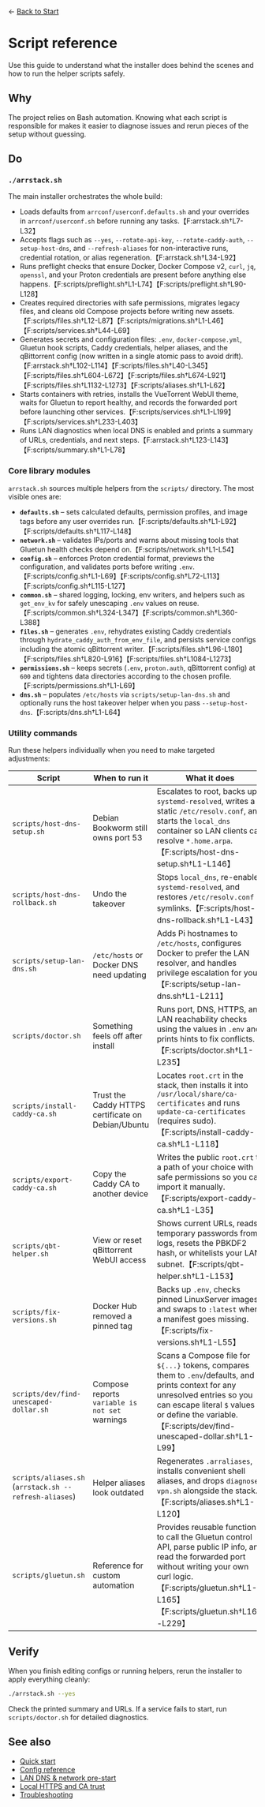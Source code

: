 ← [Back to Start](../README.md)

# Script reference

Use this guide to understand what the installer does behind the scenes and how to run the helper scripts safely.

## Why
The project relies on Bash automation. Knowing what each script is responsible for makes it easier to diagnose issues and rerun pieces of the setup without guessing.

## Do
### `./arrstack.sh`
The main installer orchestrates the whole build:
- Loads defaults from `arrconf/userconf.defaults.sh` and your overrides in `arrconf/userconf.sh` before running any tasks.【F:arrstack.sh†L7-L32】
- Accepts flags such as `--yes`, `--rotate-api-key`, `--rotate-caddy-auth`, `--setup-host-dns`, and `--refresh-aliases` for non-interactive runs, credential rotation, or alias regeneration.【F:arrstack.sh†L34-L92】
- Runs preflight checks that ensure Docker, Docker Compose v2, `curl`, `jq`, `openssl`, and your Proton credentials are present before anything else happens.【F:scripts/preflight.sh†L1-L74】【F:scripts/preflight.sh†L90-L128】
- Creates required directories with safe permissions, migrates legacy files, and cleans old Compose projects before writing new assets.【F:scripts/files.sh†L12-L87】【F:scripts/migrations.sh†L1-L46】【F:scripts/services.sh†L44-L69】
- Generates secrets and configuration files: `.env`, `docker-compose.yml`, Gluetun hook scripts, Caddy credentials, helper aliases, and the qBittorrent config (now written in a single atomic pass to avoid drift).【F:arrstack.sh†L102-L114】【F:scripts/files.sh†L40-L345】【F:scripts/files.sh†L604-L672】【F:scripts/files.sh†L674-L921】【F:scripts/files.sh†L1132-L1273】【F:scripts/aliases.sh†L1-L62】
- Starts containers with retries, installs the VueTorrent WebUI theme, waits for Gluetun to report healthy, and records the forwarded port before launching other services.【F:scripts/services.sh†L1-L199】【F:scripts/services.sh†L233-L403】
- Runs LAN diagnostics when local DNS is enabled and prints a summary of URLs, credentials, and next steps.【F:arrstack.sh†L123-L143】【F:scripts/summary.sh†L1-L78】

### Core library modules
`arrstack.sh` sources multiple helpers from the `scripts/` directory. The most visible ones are:
- **`defaults.sh`** – sets calculated defaults, permission profiles, and image tags before any user overrides run.【F:scripts/defaults.sh†L1-L92】【F:scripts/defaults.sh†L117-L148】
- **`network.sh`** – validates IPs/ports and warns about missing tools that Gluetun health checks depend on.【F:scripts/network.sh†L1-L54】
- **`config.sh`** – enforces Proton credential format, previews the configuration, and validates ports before writing `.env`.【F:scripts/config.sh†L1-L69】【F:scripts/config.sh†L72-L113】【F:scripts/config.sh†L115-L127】
- **`common.sh`** – shared logging, locking, env writers, and helpers such as `get_env_kv` for safely unescaping `.env` values on reuse.【F:scripts/common.sh†L324-L347】【F:scripts/common.sh†L360-L388】
- **`files.sh`** – generates `.env`, rehydrates existing Caddy credentials through `hydrate_caddy_auth_from_env_file`, and persists service configs including the atomic qBittorrent writer.【F:scripts/files.sh†L96-L180】【F:scripts/files.sh†L820-L916】【F:scripts/files.sh†L1084-L1273】
- **`permissions.sh`** – keeps secrets (`.env`, `proton.auth`, qBittorrent config) at `600` and tightens data directories according to the chosen profile.【F:scripts/permissions.sh†L1-L69】
- **`dns.sh`** – populates `/etc/hosts` via `scripts/setup-lan-dns.sh` and optionally runs the host takeover helper when you pass `--setup-host-dns`.【F:scripts/dns.sh†L1-L64】

### Utility commands
Run these helpers individually when you need to make targeted adjustments:

| Script | When to run it | What it does |
| --- | --- | --- |
| `scripts/host-dns-setup.sh` | Debian Bookworm still owns port 53 | Escalates to root, backs up `systemd-resolved`, writes a static `/etc/resolv.conf`, and starts the `local_dns` container so LAN clients can resolve `*.home.arpa`.【F:scripts/host-dns-setup.sh†L1-L146】 |
| `scripts/host-dns-rollback.sh` | Undo the takeover | Stops `local_dns`, re-enables `systemd-resolved`, and restores `/etc/resolv.conf` symlinks.【F:scripts/host-dns-rollback.sh†L1-L43】 |
| `scripts/setup-lan-dns.sh` | `/etc/hosts` or Docker DNS need updating | Adds Pi hostnames to `/etc/hosts`, configures Docker to prefer the LAN resolver, and handles privilege escalation for you.【F:scripts/setup-lan-dns.sh†L1-L211】 |
| `scripts/doctor.sh` | Something feels off after install | Runs port, DNS, HTTPS, and LAN reachability checks using the values in `.env` and prints hints to fix conflicts.【F:scripts/doctor.sh†L1-L235】 |
| `scripts/install-caddy-ca.sh` | Trust the Caddy HTTPS certificate on Debian/Ubuntu | Locates `root.crt` in the stack, then installs it into `/usr/local/share/ca-certificates` and runs `update-ca-certificates` (requires sudo).【F:scripts/install-caddy-ca.sh†L1-L118】 |
| `scripts/export-caddy-ca.sh` | Copy the Caddy CA to another device | Writes the public `root.crt` to a path of your choice with safe permissions so you can import it manually.【F:scripts/export-caddy-ca.sh†L1-L35】 |
| `scripts/qbt-helper.sh` | View or reset qBittorrent WebUI access | Shows current URLs, reads temporary passwords from logs, resets the PBKDF2 hash, or whitelists your LAN subnet.【F:scripts/qbt-helper.sh†L1-L153】 |
| `scripts/fix-versions.sh` | Docker Hub removed a pinned tag | Backs up `.env`, checks pinned LinuxServer images, and swaps to `:latest` when a manifest goes missing.【F:scripts/fix-versions.sh†L1-L55】 |
| `scripts/dev/find-unescaped-dollar.sh` | Compose reports `variable is not set` warnings | Scans a Compose file for `${...}` tokens, compares them to `.env`/defaults, and prints context for any unresolved entries so you can escape literal `$` values or define the variable.【F:scripts/dev/find-unescaped-dollar.sh†L1-L99】 |
| `scripts/aliases.sh` (`arrstack.sh --refresh-aliases`) | Helper aliases look outdated | Regenerates `.arraliases`, installs convenient shell aliases, and drops `diagnose-vpn.sh` alongside the stack.【F:scripts/aliases.sh†L1-L120】 |
| `scripts/gluetun.sh` | Reference for custom automation | Provides reusable functions to call the Gluetun control API, parse public IP info, and read the forwarded port without writing your own curl logic.【F:scripts/gluetun.sh†L1-L165】【F:scripts/gluetun.sh†L167-L229】 |

## Verify
When you finish editing configs or running helpers, rerun the installer to apply everything cleanly:
```bash
./arrstack.sh --yes
```
Check the printed summary and URLs. If a service fails to start, run `scripts/doctor.sh` for detailed diagnostics.

## See also
- [Quick start](../README.md)
- [Config reference](config.md)
- [LAN DNS & network pre-start](lan-dns-network-setup.md)
- [Local HTTPS and CA trust](https-and-ca.md)
- [Troubleshooting](troubleshooting.md)
